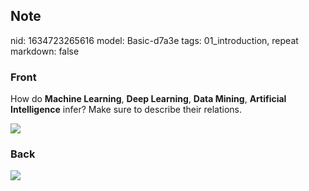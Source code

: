 ## Note
nid: 1634723265616
model: Basic-d7a3e
tags: 01_introduction, repeat
markdown: false

### Front
How do <b>Machine Learning</b>, <b>Deep Learning</b>, <b>Data Mining</b>, <b>Artificial Intelligence</b> infer? Make sure to describe their relations.<div><img src="paste-8e3bc9a5df4082c35b5f72239ada7726238ede04.jpg">
</div>

### Back
<img src="paste-6d760aa277945f688aa729fc4251d9b0fe4ef49a.jpg">
